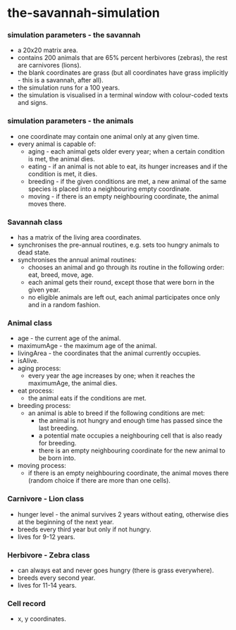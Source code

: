 # the-savannah-simulation

### simulation parameters - the savannah
+ a 20x20 matrix area.
+ contains 200 animals that are 65% percent herbivores (zebras), the rest are carnivores (lions).
+ the blank coordinates are grass (but all coordinates have grass implicitly - this is a savannah, after all).
+ the simulation runs for a 100 years.
+ the simulation is visualised in a terminal window with colour-coded texts and signs.

### simulation parameters - the animals
+ one coordinate may contain one animal only at any given time.
+ every animal is capable of:
    + aging - each animal gets older every year; when a certain condition is met, the animal dies.
    + eating - if an animal is not able to eat, its hunger increases and if the condition is met, it dies.
    + breeding - if the given conditions are met, a new animal of the same species is placed into a neighbouring empty coordinate.
    + moving - if there is an empty neighbouring coordinate, the animal moves there.

### Savannah class
+ has a matrix of the living area coordinates.
+ synchronises the pre-annual routines, e.g. sets too hungry animals to dead state.
+ synchronises the annual animal routines: 
    + chooses an animal and go through its routine in the following order: eat, breed, move, age.
    + each animal gets their round, except those that were born in the given year.
    + no eligible animals are left out, each animal participates once only and in a random fashion.

### Animal class
+ age - the current age of the animal.
+ maximumAge - the maximum age of the animal.
+ livingArea - the coordinates that the animal currently occupies.
+ isAlive.
+ aging process:
    + every year the age increases by one; when it reaches the maximumAge, the animal dies.
+ eat process:
    + the animal eats if the conditions are met.
+ breeding process:
    + an animal is able to breed if the following conditions are met:
        + the animal is not hungry and enough time has passed since the last breeding.
        + a potential mate occupies a neighbouring cell that is also ready for breeding.
        + there is an empty neighbouring coordinate for the new animal to be born into.
+ moving process:
    + if there is an empty neighbouring coordinate, the animal moves there (random choice if there are more than one cells).

### Carnivore - Lion class
+ hunger level - the animal survives 2 years without eating, otherwise dies at the beginning of the next year.
+ breeds every third year but only if not hungry.
+ lives for 9-12 years.

### Herbivore - Zebra class
+ can always eat and never goes hungry (there is grass everywhere).
+ breeds every second year.
+ lives for 11-14 years.

### Cell record
+ x, y coordinates.
